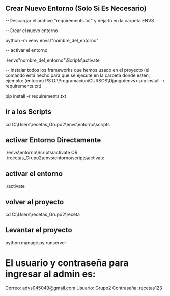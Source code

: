 ## Crear Nuevo Entorno (Solo Si Es Necesario)
--Descargar el archivo "requirements.txt" y dejarlo en la carpeta ENVS

--Crear el nuevo entorno

python -m venv envs/"nombre_del_entorno"

-- activar el entorno

.\envs\"nombre_del_entorno"\Scripts\activate

-- instalar todos los frameworks que hemos usado en el proyecto (el comando está hecho para que se ejecute en la carpeta donde estén, 
ejemplo: (entorno) PS D:\Programacion\CURSOS\Django\envs> pip install -r requirements.txt)

pip install -r requirements.txt

## ir a los Scripts
cd C:\Users\recetas_Grupo2\envs\entorno\scripts

## activar Entorno Directamente
.\envs\entorno\Scripts\activate
OR
.\recetas_Grupo2\envs\entorno\scripts\activate

## activar el entorno
./activate

## volver al proyecto
cd C:\Users\recetas_Grupo2\receta

## Levantar el proyecto
python manage.py runserver

# El usuario y contraseña para ingresar al admin es:
Correo: advs045049@gmail.com
Usuario: Grupo2
Contraseña: recetas123
